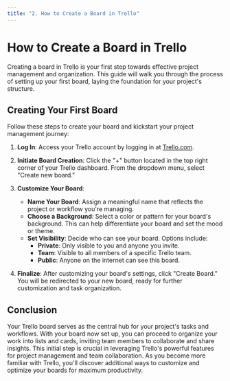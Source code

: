 ```yaml
---
title: "2. How to Create a Board in Trello"
---
```


# How to Create a Board in Trello

Creating a board in Trello is your first step towards effective project management and organization. This guide will walk you through the process of setting up your first board, laying the foundation for your project's structure.

## Creating Your First Board

Follow these steps to create your board and kickstart your project management journey:

1. **Log In**: Access your Trello account by logging in at [Trello.com](https://trello.com).
   
2. **Initiate Board Creation**: Click the "+" button located in the top right corner of your Trello dashboard. From the dropdown menu, select "Create new board."

3. **Customize Your Board**:
   - **Name Your Board**: Assign a meaningful name that reflects the project or workflow you're managing.
   - **Choose a Background**: Select a color or pattern for your board's background. This can help differentiate your board and set the mood or theme.
   - **Set Visibility**: Decide who can see your board. Options include:
     - **Private**: Only visible to you and anyone you invite.
     - **Team**: Visible to all members of a specific Trello team.
     - **Public**: Anyone on the internet can see this board.

4. **Finalize**: After customizing your board's settings, click "Create Board." You will be redirected to your new board, ready for further customization and task organization.

## Conclusion

Your Trello board serves as the central hub for your project's tasks and workflows. With your board now set up, you can proceed to organize your work into lists and cards, inviting team members to collaborate and share insights. This initial step is crucial in leveraging Trello's powerful features for project management and team collaboration. As you become more familiar with Trello, you'll discover additional ways to customize and optimize your boards for maximum productivity.
